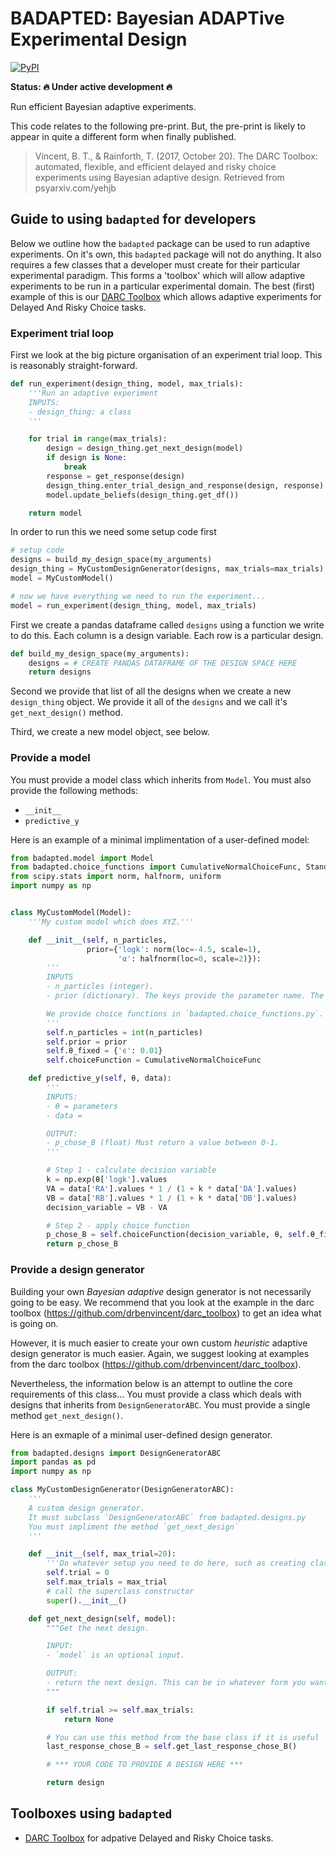 # BADAPTED: Bayesian ADAPTive Experimental Design

[![PyPI](https://img.shields.io/pypi/v/badapted.svg?color=green)](https://pypi.org/project/badapted/)

**Status:  🔥 Under active development 🔥**

Run efficient Bayesian adaptive experiments.

This code relates to the following pre-print. But, the pre-print is likely to appear in quite a different form when finally published.
> Vincent, B. T., & Rainforth, T. (2017, October 20). The DARC Toolbox: automated, flexible, and efficient delayed and risky choice experiments using Bayesian adaptive design. Retrieved from psyarxiv.com/yehjb


## Guide to using `badapted` for developers

Below we outline how the `badapted` package can be used to run adaptive experiments. On it's own, this `badapted` package will not do anything. It also requires a few classes that a developer must create for their particular experimental paradigm. This forms a 'toolbox' which will allow adaptive experiments to be run in a particular experimental domain. The best (first) example of this is our [DARC Toolbox](https://github.com/drbenvincent/darc_toolbox) which allows adaptive experiments for Delayed And Risky Choice tasks.

### Experiment trial loop

First we look at the big picture organisation of an experiment trial loop. This is reasonably straight-forward.

```python
def run_experiment(design_thing, model, max_trials):
    '''Run an adaptive experiment
    INPUTS:
    - design_thing: a class
    '''

    for trial in range(max_trials):
        design = design_thing.get_next_design(model)
        if design is None:
            break
        response = get_response(design)
        design_thing.enter_trial_design_and_response(design, response)
        model.update_beliefs(design_thing.get_df())

    return model
```

In order to run this we need some setup code first

```python
# setup code
designs = build_my_design_space(my_arguments)
design_thing = MyCustomDesignGenerator(designs, max_trials=max_trials)
model = MyCustomModel()

# now we have everything we need to run the experiment...
model = run_experiment(design_thing, model, max_trials)
```

First we create a pandas dataframe called `designs` using a function we write to do this. Each column is a design variable. Each row is a particular design.

```python
def build_my_design_space(my_arguments):
    designs = # CREATE PANDAS DATAFRAME OF THE DESIGN SPACE HERE
    return designs
```

Second we provide that list of all the designs when we create a new `design_thing` object. We provide it all of the `designs` and we call it's `get_next_design()` method.

Third, we create a new model object, see below.


### Provide a model
You must provide a model class which inherits from `Model`. You must also provide the following methods:

- `__init__`
- `predictive_y`

Here is an example of a minimal implimentation of a user-defined model:

```python
from badapted.model import Model
from badapted.choice_functions import CumulativeNormalChoiceFunc, StandardCumulativeNormalChoiceFunc
from scipy.stats import norm, halfnorm, uniform
import numpy as np


class MyCustomModel(Model):
    '''My custom model which does XYZ.'''

    def __init__(self, n_particles,
                 prior={'logk': norm(loc=-4.5, scale=1),
                        'α': halfnorm(loc=0, scale=2)}):
        '''
        INPUTS
        - n_particles (integer).
        - prior (dictionary). The keys provide the parameter name. The values must be scipy.stats objects which define the prior distribution for this parameter.

        We provide choice functions in `badapted.choice_functions.py`. In this example, we define it in the __init__ but it is not necessary to happen here.
        '''
        self.n_particles = int(n_particles)
        self.prior = prior
        self.θ_fixed = {'ϵ': 0.01}
        self.choiceFunction = CumulativeNormalChoiceFunc

    def predictive_y(self, θ, data):
        '''
        INPUTS:
        - θ = parameters
        - data =

        OUTPUT:
        - p_chose_B (float) Must return a value between 0-1.
        '''

        # Step 1 - calculate decision variable
        k = np.exp(θ['logk'].values
        VA = data['RA'].values * 1 / (1 + k * data['DA'].values)
        VB = data['RB'].values * 1 / (1 + k * data['DB'].values)
        decision_variable = VB - VA

        # Step 2 - apply choice function
        p_chose_B = self.choiceFunction(decision_variable, θ, self.θ_fixed)
        return p_chose_B
```

### Provide a design generator

Building your own _Bayesian adaptive_ design generator is not necessarily going to be easy. We recommend that you look at the example in the darc toolbox (https://github.com/drbenvincent/darc_toolbox) to get an idea what is going on.

However, it is much easier to create your own custom _heuristic_ adaptive design generator is much easier. Again, we suggest looking at examples from the darc toolbox (https://github.com/drbenvincent/darc_toolbox).

Nevertheless, the information below is an attempt to outline the core requirements of this class... You must provide a class which deals with designs that inherits from `DesignGeneratorABC`.  You must provide a single method `get_next_design()`.

Here is an exmaple of a minimal user-defined design generator.

```python
from badapted.designs import DesignGeneratorABC
import pandas as pd
import numpy as np

class MyCustomDesignGenerator(DesignGeneratorABC):
    '''
    A custom design generator.
    It must subclass `DesignGeneratorABC` from badapted.designs.py
    You must impliment the method `get_next_design`
    '''

    def __init__(self, max_trial=20):
        '''Do whatever setup you need to do here, such as creating class variables etc'''
        self.trial = 0
        self.max_trials = max_trial
        # call the superclass constructor
        super().__init__()

    def get_next_design(self, model):
        """Get the next design.

        INPUT:
        - `model` is an optional input.

        OUTPUT:
        - return the next design. This can be in whatever form you want, but it might be useful to define a namped tuple which is intuitive for your problem domain and return that.
        """

        if self.trial >= self.max_trials:
            return None

        # You can use this method from the base class if it is useful
        last_response_chose_B = self.get_last_response_chose_B()

        # *** YOUR CODE TO PROVIDE A DESIGN HERE ***

        return design
```

## Toolboxes using `badapted`
- [DARC Toolbox](https://github.com/drbenvincent/darc_toolbox) for adpative Delayed and Risky Choice tasks.
